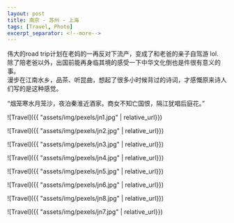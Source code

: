 ```yaml
---
layout: post
title: 南京 - 苏州 - 上海
tags: [Travel, Photo]
excerpt_separator: <!--more-->
---
```


伟大的road trip计划在老妈的一再反对下流产，变成了和老爸的亲子自驾游 lol.     
除了陪老爸以外，出国前能再身临其境的感受一下中华文化倒也是件很有意义的事。  
漫步在江南水乡，品茶、听昆曲，想起了很多小时候背过的诗词，才感慨原来诗人们写的是这种感觉。  

“烟笼寒水月笼沙，夜泊秦淮近酒家。商女不知亡国恨，隔江犹唱后庭花。”

![Travel]({{ "assets/img/pexels/jn1.jpg" | relative_url}})

![Travel]({{ "assets/img/pexels/jn2.jpg" | relative_url}})

![Travel]({{ "assets/img/pexels/jn3.jpg" | relative_url}})

![Travel]({{ "assets/img/pexels/jn4.jpg" | relative_url}})

![Travel]({{ "assets/img/pexels/jn5.jpg" | relative_url}})

![Travel]({{ "assets/img/pexels/jn6.jpg" | relative_url}})

![Travel]({{ "assets/img/pexels/jn8.jpg" | relative_url}})

![Travel]({{ "assets/img/pexels/jn7.jpg" | relative_url}})
